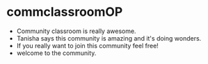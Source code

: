# commclassroomOP
- Community classroom is really awesome.
- Tanisha says this community is amazing and it's doing wonders.
- If you really want to join this community feel free!
-  welcome to the community.
